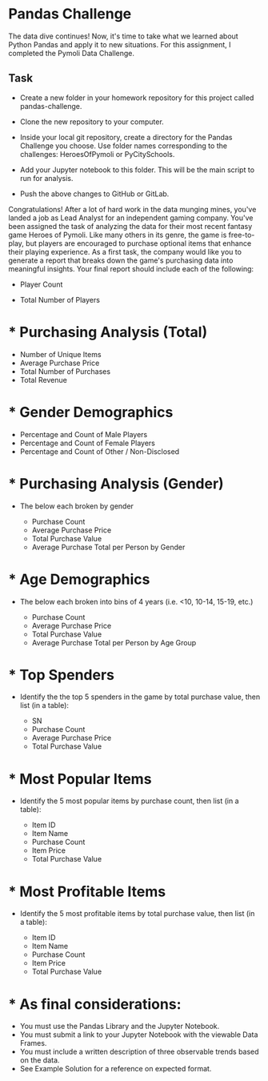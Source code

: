 # Pandas Challenge
The data dive continues!
Now, it's time to take what we learned about Python Pandas and apply it to new situations. For this assignment, I completed the Pymoli Data Challenge.

## Task
* Create a new folder in your homework repository for this project called pandas-challenge.

* Clone the new repository to your computer.

* Inside your local git repository, create a directory for the Pandas Challenge you choose. Use folder names corresponding to the challenges: HeroesOfPymoli or  PyCitySchools.

* Add your Jupyter notebook to this folder. This will be the main script to run for analysis.

* Push the above changes to GitHub or GitLab.

Congratulations! After a lot of hard work in the data munging mines, you've landed a job as Lead Analyst for an independent gaming company. You've been assigned the task of analyzing the data for their most recent fantasy game Heroes of Pymoli.
Like many others in its genre, the game is free-to-play, but players are encouraged to purchase optional items that enhance their playing experience. As a first task, the company would like you to generate a report that breaks down the game's purchasing data into meaningful insights.
Your final report should include each of the following:

* Player Count

* Total Number of Players


# * Purchasing Analysis (Total)

  * Number of Unique Items
  * Average Purchase Price
  * Total Number of Purchases
  * Total Revenue


# * Gender Demographics

  * Percentage and Count of Male Players
  * Percentage and Count of Female Players
  * Percentage and Count of Other / Non-Disclosed


# * Purchasing Analysis (Gender)

* The below each broken by gender

  * Purchase Count
  * Average Purchase Price
  * Total Purchase Value
  * Average Purchase Total per Person by Gender




# * Age Demographics

* The below each broken into bins of 4 years (i.e. <10, 10-14, 15-19, etc.)

  * Purchase Count
  * Average Purchase Price
  * Total Purchase Value
  * Average Purchase Total per Person by Age Group




# * Top Spenders

* Identify the the top 5 spenders in the game by total purchase value, then list (in a table):

  * SN
  * Purchase Count
  * Average Purchase Price
  * Total Purchase Value




# * Most Popular Items

* Identify the 5 most popular items by purchase count, then list (in a table):

  * Item ID
  * Item Name
  * Purchase Count
  * Item Price
  * Total Purchase Value




# * Most Profitable Items

* Identify the 5 most profitable items by total purchase value, then list (in a table):

  * Item ID
  * Item Name
  * Purchase Count
  * Item Price
  * Total Purchase Value



# * As final considerations:

  * You must use the Pandas Library and the Jupyter Notebook.
  * You must submit a link to your Jupyter Notebook with the viewable Data Frames.
  * You must include a written description of three observable trends based on the data.
  * See Example Solution for a reference on expected format.
